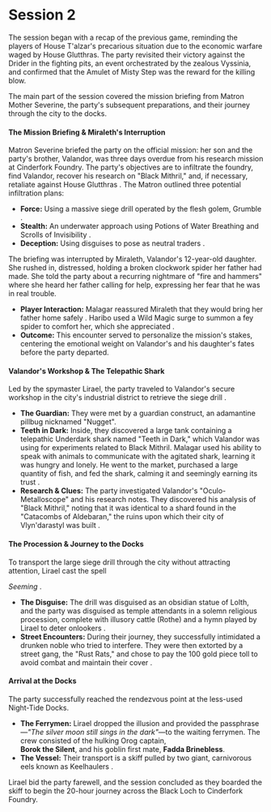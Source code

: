# Session 2

The session began with a recap of the previous game, reminding the players of House T'alzar's precarious situation due to the economic warfare waged by House Glutthras. The party revisited their victory against the Drider in the fighting pits, an event orchestrated by the zealous Vyssinia, and confirmed that the Amulet of Misty Step was the reward for the killing blow.

The main part of the session covered the mission briefing from Matron Mother Severine, the party's subsequent preparations, and their journey through the city to the docks.

#### **The Mission Briefing & Miraleth's Interruption**

Matron Severine briefed the party on the official mission: her son and the party's brother, Valandor, was three days overdue from his research mission at Cinderfork Foundry. The party's objectives are to infiltrate the foundry, find Valandor, recover his research on "Black Mithril," and, if necessary, retaliate against House Glutthras . The Matron outlined three potential infiltration plans:

* **Force:** Using a massive siege drill operated by the flesh golem, Grumble .  
* **Stealth:** An underwater approach using Potions of Water Breathing and Scrolls of Invisibility .  
* **Deception:** Using disguises to pose as neutral traders .

The briefing was interrupted by Miraleth, Valandor's 12-year-old daughter. She rushed in, distressed, holding a broken clockwork spider her father had made. She told the party about a recurring nightmare of "fire and hammers" where she heard her father calling for help, expressing her fear that he was in real trouble.

* **Player Interaction:** Malagar reassured Miraleth that they would bring her father home safely . Haribo used a Wild Magic surge to summon a fey spider to comfort her, which she appreciated .  
* **Outcome:** This encounter served to personalize the mission's stakes, centering the emotional weight on Valandor's and his daughter's fates before the party departed.

#### **Valandor's Workshop & The Telepathic Shark**

Led by the spymaster Lirael, the party traveled to Valandor's secure workshop in the city's industrial district to retrieve the siege drill .

* **The Guardian:** They were met by a guardian construct, an adamantine pillbug nicknamed "Nugget".  
* **Teeth in Dark:** Inside, they discovered a large tank containing a telepathic Underdark shark named "Teeth in Dark," which Valandor was using for experiments related to Black Mithril. Malagar used his ability to speak with animals to communicate with the agitated shark, learning it was hungry and lonely. He went to the market, purchased a large quantity of fish, and fed the shark, calming it and seemingly earning its trust .  
* **Research & Clues:** The party investigated Valandor's "Oculo-Metalloscope" and his research notes. They discovered his analysis of "Black Mithril," noting that it was identical to a shard found in the "Catacombs of Aldebaran," the ruins upon which their city of Vlyn'darastyl was built .

#### **The Procession & Journey to the Docks**

To transport the large siege drill through the city without attracting attention, Lirael cast the spell

*Seeming* .

* **The Disguise:** The drill was disguised as an obsidian statue of Lolth, and the party was disguised as temple attendants in a solemn religious procession, complete with illusory cattle (Rothe) and a hymn played by Lirael to deter onlookers .  
* **Street Encounters:** During their journey, they successfully intimidated a drunken noble who tried to interfere. They were then extorted by a street gang, the "Rust Rats," and chose to pay the 100 gold piece toll to avoid combat and maintain their cover .

#### **Arrival at the Docks**

The party successfully reached the rendezvous point at the less-used Night-Tide Docks.

* **The Ferrymen:** Lirael dropped the illusion and provided the passphrase—*"The silver moon still sings in the dark"*—to the waiting ferrymen. The crew consisted of the hulking Orog captain,  
   **Borok the Silent**, and his goblin first mate, **Fadda Brinebless**.  
* **The Vessel:** Their transport is a skiff pulled by two giant, carnivorous eels known as Keelhaulers .

Lirael bid the party farewell, and the session concluded as they boarded the skiff to begin the 20-hour journey across the Black Loch to Cinderfork Foundry.
